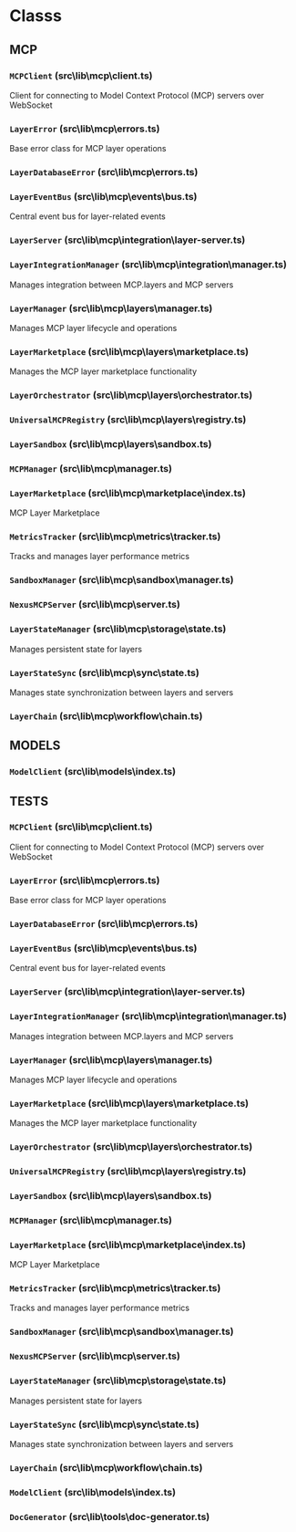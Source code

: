 # Classs


## MCP

### `MCPClient` (src\lib\mcp\client.ts)
Client for connecting to Model Context Protocol (MCP) servers over WebSocket

### `LayerError` (src\lib\mcp\errors.ts)
Base error class for MCP layer operations

### `LayerDatabaseError` (src\lib\mcp\errors.ts)


### `LayerEventBus` (src\lib\mcp\events\bus.ts)
Central event bus for layer-related events

### `LayerServer` (src\lib\mcp\integration\layer-server.ts)


### `LayerIntegrationManager` (src\lib\mcp\integration\manager.ts)
Manages integration between MCP.layers and MCP servers

### `LayerManager` (src\lib\mcp\layers\manager.ts)
Manages MCP layer lifecycle and operations

### `LayerMarketplace` (src\lib\mcp\layers\marketplace.ts)
Manages the MCP layer marketplace functionality

### `LayerOrchestrator` (src\lib\mcp\layers\orchestrator.ts)


### `UniversalMCPRegistry` (src\lib\mcp\layers\registry.ts)


### `LayerSandbox` (src\lib\mcp\layers\sandbox.ts)


### `MCPManager` (src\lib\mcp\manager.ts)


### `LayerMarketplace` (src\lib\mcp\marketplace\index.ts)
MCP Layer Marketplace

### `MetricsTracker` (src\lib\mcp\metrics\tracker.ts)
Tracks and manages layer performance metrics

### `SandboxManager` (src\lib\mcp\sandbox\manager.ts)


### `NexusMCPServer` (src\lib\mcp\server.ts)


### `LayerStateManager` (src\lib\mcp\storage\state.ts)
Manages persistent state for layers

### `LayerStateSync` (src\lib\mcp\sync\state.ts)
Manages state synchronization between layers and servers

### `LayerChain` (src\lib\mcp\workflow\chain.ts)



## MODELS

### `ModelClient` (src\lib\models\index.ts)



## TESTS

### `MCPClient` (src\lib\mcp\client.ts)
Client for connecting to Model Context Protocol (MCP) servers over WebSocket

### `LayerError` (src\lib\mcp\errors.ts)
Base error class for MCP layer operations

### `LayerDatabaseError` (src\lib\mcp\errors.ts)


### `LayerEventBus` (src\lib\mcp\events\bus.ts)
Central event bus for layer-related events

### `LayerServer` (src\lib\mcp\integration\layer-server.ts)


### `LayerIntegrationManager` (src\lib\mcp\integration\manager.ts)
Manages integration between MCP.layers and MCP servers

### `LayerManager` (src\lib\mcp\layers\manager.ts)
Manages MCP layer lifecycle and operations

### `LayerMarketplace` (src\lib\mcp\layers\marketplace.ts)
Manages the MCP layer marketplace functionality

### `LayerOrchestrator` (src\lib\mcp\layers\orchestrator.ts)


### `UniversalMCPRegistry` (src\lib\mcp\layers\registry.ts)


### `LayerSandbox` (src\lib\mcp\layers\sandbox.ts)


### `MCPManager` (src\lib\mcp\manager.ts)


### `LayerMarketplace` (src\lib\mcp\marketplace\index.ts)
MCP Layer Marketplace

### `MetricsTracker` (src\lib\mcp\metrics\tracker.ts)
Tracks and manages layer performance metrics

### `SandboxManager` (src\lib\mcp\sandbox\manager.ts)


### `NexusMCPServer` (src\lib\mcp\server.ts)


### `LayerStateManager` (src\lib\mcp\storage\state.ts)
Manages persistent state for layers

### `LayerStateSync` (src\lib\mcp\sync\state.ts)
Manages state synchronization between layers and servers

### `LayerChain` (src\lib\mcp\workflow\chain.ts)


### `ModelClient` (src\lib\models\index.ts)


### `DocGenerator` (src\lib\tools\doc-generator.ts)

